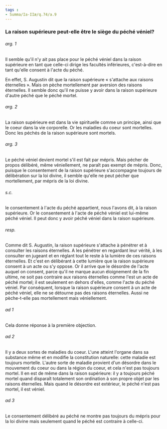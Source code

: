 ```yaml
---
tags : 
- Summa/Ia-IIæ/q.74/a.9
---
```


### La raison supérieure peut-elle être le siège du péché véniel?

###### arg. 1
Il semble qu'il n'y ait pas place pour le péché véniel dans la raison supérieure en tant que celle-ci dirige les facultés inférieures, c'est-à-dire en tant qu'elle consent à l'acte du péché. 

En effet, S. Augustin dit que la raison supérieure « s'attache aux raisons éternelles ». Mais on pèche mortellement par aversion des raisons éternelles. Il semble donc qu'il ne puisse y avoir dans la raison supérieure d'autre péché que le péché mortel. 

###### arg. 2
La raison supérieure est dans la vie spirituelle comme un principe, ainsi que le coeur dans la vie corporelle. Or les maladies du coeur sont mortelles. Donc les péchés de la raison supérieure sont mortels. 

###### arg. 3
Le péché véniel devient mortel s'il est fait par mépris. Mais pécher de propos délibéré, même véniellement, ne paraît pas exempt de mépris. Donc, puisque le consentement de la raison supérieure s'accompagne toujours de délibération sur la loi divine, il semble qu'elle ne peut pécher que mortellement, par mépris de la loi divine. 

###### s.c.
le consentement à l'acte du péché appartient, nous l'avons dit, à la raison supérieure. Or le consentement à l'acte de péché véniel est lui-même péché véniel. Il peut donc y avoir péché véniel dans la raison supérieure. 

###### resp.
Comme dit S. Augustin, la raison supérieure s'attache à pénétrer et à consulter les raisons éternelles. A les pénétrer en regardant leur vérité, à les consulter en jugeant et en réglant tout le reste à la lumière de ces raisons éternelles. Et c'est en délibérant à cette lumière que la raison supérieure consent à un acte ou s'y oppose. Or il arrive que le désordre de l'acte auquel on consent, parce qu'il ne marque aucun éloignement de la fin ultime, ne soit pas contraire aux raisons éternelles comme l'est un acte de péché mortel; il est seulement en dehors d'elles, comme l'acte du péché véniel. Par conséquent, lorsque la raison supérieure consent à un acte de péché véniel, elle ne se détourne pas des raisons éternelles. Aussi ne pèche-t-elle pas mortellement mais véniellement. 

###### ad 1
Cela donne réponse à la première objection. 

###### ad 2
Il y a deux sortes de maladies du coeur. L'une atteint l'organe dans sa substance même et en modifie la constitution naturelle: cette maladie est toujours mortelle. L'autre sorte de maladie provient d'un désordre dans le mouvement du coeur ou dans la région du coeur, et cela n'est pas toujours mortel. Il en est de même dans la raison supérieure: il y a toujours péché mortel quand disparaît totalement son ordination à son propre objet par les raisons éternelles. Mais quand le désordre est extérieur, le péché n'est pas mortel, il est véniel. 

###### ad 3
Le consentement délibéré au péché ne montre pas toujours du mépris pour la loi divine mais seulement quand le péché est contraire à celle-ci. 

